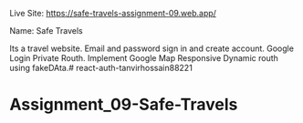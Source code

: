 Live Site: https://safe-travels-assignment-09.web.app/

Name: Safe Travels

Its a travel website.
 Email and password sign in and create account.
 Google Login
 Private Routh.
 Implement Google Map
 Responsive
 Dynamic routh using fakeDAta.# react-auth-tanvirhossain88221
# Assignment_09-Safe-Travels
